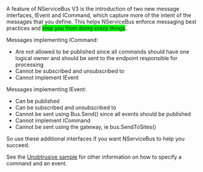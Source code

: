 <!--
title: "Introducing IEvent and ICommand"
tags: 
-->

A feature of NServiceBus V3 is the introduction of two new message interfaces, IEvent and ICommand, which capture more of the intent of the messages that you define. This helps NServiceBus enforce messaging best practices and <span style="background-color:Lime;">stop you from doing crazy things</span>.

Messages implementing ICommand:

-   Are not allowed to be published since all commands should have one
    logical owner and should be sent to the endpoint responsible for
    processing
-   Cannot be subscribed and unsubscribed to
-   Cannot implement IEvent

Messages implementing IEvent:

-   Can be published
-   Can be subscribed and unsubscribed to
-   Cannot be sent using Bus.Send() since all events should be published
-   Cannot implement ICommand
-   Cannot be sent using the gateway, ie bus.SendToSites()

So use these additional interfaces if you want NServiceBus to help you succeed.

See the [Unobtrusive sample](https://github.com/NServiceBus/NServiceBus/tree/master/Samples/Unobtrusive) for other information on how to specify a command and an event.


